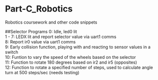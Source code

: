# Part-C_Robotics
Robotics coursework and other code snippets


##Selector Programs
0: Idle, led0 lit  
1 - 7: LEDX lit and report selector value via uart1 comms  
8: Report ir0 value via uart1 comms  
9: Early collision function, playing with and reacting to sensor values in a switch  
10: Funtion to vary the speed of the wheels based on the selector  
11: Function to rotate 180 degrees based on ir2 and ir5 (opposites)  
12: Function to rotate a specified number of steps, used to calculate angle turn at 500 steps/sec (needs testing)  
